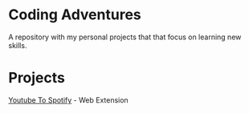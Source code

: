 # Coding Adventures

A repository with my personal projects that that focus on learning new skills.

# Projects

[Youtube To Spotify](youtube-to-spotify-extension/README.md) -  Web Extension